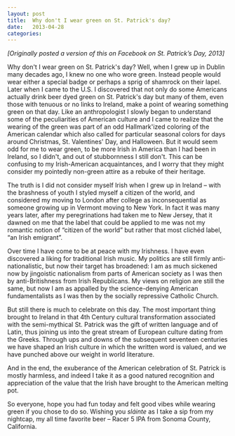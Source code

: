 ```yaml
---
layout: post
title:  Why don't I wear green on St. Patrick's day?
date:   2013-04-28
categories:
---
```


*[Originally posted a version of this on Facebook on St. Patrick’s Day, 2013]*

Why don't I wear green on St. Patrick's day? Well, when I grew up in Dublin many
decades ago, I knew no one who wore green. Instead people would wear either a
special badge or perhaps a sprig of shamrock on their lapel. Later when I came
to the U.S. I discovered that not only do some Americans actually drink beer
dyed green on St. Patrick's day but many of them, even those with tenuous or no
links to Ireland, make a point of wearing something green on that day. Like an
anthropologist I slowly began to understand some of the peculiarities of
American culture and I came to realize that the wearing of the green was part of
an odd Hallmark'ized coloring of the American calendar which also called for
particular seasonal colors for days around Christmas, St. Valentines' Day, and
Halloween. But it would seem odd for me to wear green, to be more Irish in
America than I had been in Ireland, so I didn't, and out of stubbornness I still
don't. This can be confusing to my Irish-American acquaintances, and I worry
that they might consider my pointedly non-green attire as a rebuke of their
heritage.

The truth is I did not consider myself Irish when I grew up in Ireland – with
the brashness of youth I styled myself a citizen of the world, and considered my
moving to London after college as inconsequential as someone growing up in
Vermont moving to New York. In fact it was many years later, after my
peregrinations had taken me to New Jersey, that it dawned on me that the label
that could be applied to me was not my romantic notion of “citizen of the world”
but rather that most clichéd label, “an Irish emigrant”.

Over time I have come to be at peace with my Irishness. I have even discovered a
liking for traditional Irish music. My politics are still firmly
anti-nationalistic, but now their target has broadened: I am as much sickened
now by jingoistic nationalism from parts of American society as I was then by
anti-Britishness from Irish Republicans. My views on religion are still the
same, but now I am as appalled by the science-denying American fundamentalists
as I was then by the socially repressive Catholic Church.

But still there is much to celebrate on this day. The most important thing
brought to Ireland in that 4th Century cultural transformation associated with
the semi-mythical St. Patrick was the gift of written language and of Latin,
thus joining us into the great stream of European culture dating from the
Greeks. Through ups and downs of the subsequent seventeen centuries we have
shaped an Irish culture in which the written word is valued, and we have punched
above our weight in world literature.

And in the end, the exuberance of the American celebration of St. Patrick is
mostly harmless, and indeed I take it as a good natured recognition and
appreciation of the value that the Irish have brought to the American melting
pot.

So everyone, hope you had fun today and felt good vibes while wearing green if
you chose to do so. Wishing you *sláinte* as I take a sip from my nightcap, my
all time favorite beer – Racer 5 IPA from Sonoma County, California.
